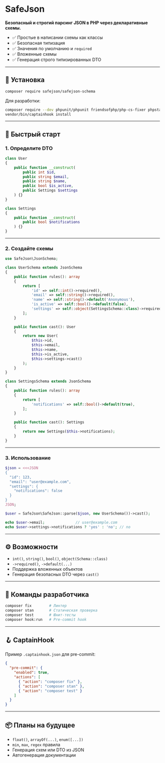 # SafeJson

**Безопасный и строгий парсинг JSON в PHP через декларативные схемы.**

- ✅ Простые в написании схемы как классы
- ✅ Безопасная типизация
- ✅ Значения по умолчанию и `required`
- ✅ Вложенные схемы
- ✅ Генерация строго типизированных DTO

---

## 🔧 Установка

```bash
composer require safejson/safejson-schema
```

Для разработки:

```bash
composer require --dev phpunit/phpunit friendsofphp/php-cs-fixer phpstan/phpstan captainhook/captainhook
vendor/bin/captainhook install
```

---

## 🚀 Быстрый старт

### 1. Определите DTO

```php
class User
{
    public function __construct(
        public int $id,
        public string $email,
        public string $name,
        public bool $is_active,
        public Settings $settings
    ) {}
}

class Settings
{
    public function __construct(
        public bool $notifications
    ) {}
}
```

---

### 2. Создайте схемы

```php
use SafeJson\JsonSchema;

class UserSchema extends JsonSchema
{
    public function rules(): array
    {
        return [
            'id' => self::int()->required(),
            'email' => self::string()->required(),
            'name' => self::string()->default('Anonymous'),
            'is_active' => self::bool()->default(false),
            'settings' => self::object(SettingsSchema::class)->required(),
        ];
    }

    public function cast(): User
    {
        return new User(
            $this->id,
            $this->email,
            $this->name,
            $this->is_active,
            $this->settings->cast()
        );
    }
}

class SettingsSchema extends JsonSchema
{
    public function rules(): array
    {
        return [
            'notifications' => self::bool()->default(true),
        ];
    }

    public function cast(): Settings
    {
        return new Settings($this->notifications);
    }
}
```

---

### 3. Использование

```php
$json = <<<JSON
{
  "id": 123,
  "email": "user@example.com",
  "settings": {
    "notifications": false
  }
}
JSON;

$user = SafeJson\SafeJson::parse($json, new UserSchema())->cast();

echo $user->email;              // user@example.com
echo $user->settings->notifications ? 'yes' : 'no'; // no
```

---

## ⚙️ Возможности

- `int()`, `string()`, `bool()`, `object(Schema::class)`
- `->required()`, `->default(...)`
- Поддержка вложенных объектов
- Генерация безопасных DTO через `cast()`

---

## 🧪 Команды разработчика

```bash
composer fix        # Линтер
composer stan       # Статическая проверка
composer test       # Юнит-тесты
composer hook:run   # Pre-commit hook
```

---

## 🪝 CaptainHook

Пример `.captainhook.json` для pre-commit:

```json
{
  "pre-commit": {
    "enabled": true,
    "actions": [
      { "action": "composer fix" },
      { "action": "composer stan" },
      { "action": "composer test" }
    ]
  }
}
```

---

## 📦 Планы на будущее

- `float()`, `arrayOf(...)`, `enum([...])`
- `min`, `max`, `regex` правила
- Генерация схем или DTO из JSON
- Автогенерация документации  

